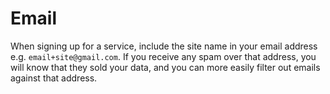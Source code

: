 # Email

When signing up for a service, include the site name in your email address e.g. `email+site@gmail.com`. If you receive any spam over that address, you will know that they sold your data, and you can more easily filter out emails against that address.
